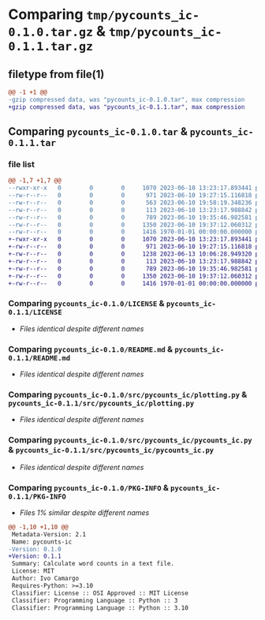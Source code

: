 # Comparing `tmp/pycounts_ic-0.1.0.tar.gz` & `tmp/pycounts_ic-0.1.1.tar.gz`

## filetype from file(1)

```diff
@@ -1 +1 @@
-gzip compressed data, was "pycounts_ic-0.1.0.tar", max compression
+gzip compressed data, was "pycounts_ic-0.1.1.tar", max compression
```

## Comparing `pycounts_ic-0.1.0.tar` & `pycounts_ic-0.1.1.tar`

### file list

```diff
@@ -1,7 +1,7 @@
--rwxr-xr-x   0        0        0     1070 2023-06-10 13:23:17.893441 pycounts_ic-0.1.0/LICENSE
--rw-r--r--   0        0        0      971 2023-06-10 19:27:15.116818 pycounts_ic-0.1.0/README.md
--rw-r--r--   0        0        0      563 2023-06-10 19:58:19.348236 pycounts_ic-0.1.0/pyproject.toml
--rw-r--r--   0        0        0      113 2023-06-10 13:23:17.988842 pycounts_ic-0.1.0/src/pycounts_ic/__init__.py
--rw-r--r--   0        0        0      789 2023-06-10 19:35:46.982581 pycounts_ic-0.1.0/src/pycounts_ic/plotting.py
--rw-r--r--   0        0        0     1350 2023-06-10 19:37:12.060312 pycounts_ic-0.1.0/src/pycounts_ic/pycounts_ic.py
--rw-r--r--   0        0        0     1416 1970-01-01 00:00:00.000000 pycounts_ic-0.1.0/PKG-INFO
+-rwxr-xr-x   0        0        0     1070 2023-06-10 13:23:17.893441 pycounts_ic-0.1.1/LICENSE
+-rw-r--r--   0        0        0      971 2023-06-10 19:27:15.116818 pycounts_ic-0.1.1/README.md
+-rw-r--r--   0        0        0     1238 2023-06-13 10:06:28.949320 pycounts_ic-0.1.1/pyproject.toml
+-rw-r--r--   0        0        0      113 2023-06-10 13:23:17.988842 pycounts_ic-0.1.1/src/pycounts_ic/__init__.py
+-rw-r--r--   0        0        0      789 2023-06-10 19:35:46.982581 pycounts_ic-0.1.1/src/pycounts_ic/plotting.py
+-rw-r--r--   0        0        0     1350 2023-06-10 19:37:12.060312 pycounts_ic-0.1.1/src/pycounts_ic/pycounts_ic.py
+-rw-r--r--   0        0        0     1416 1970-01-01 00:00:00.000000 pycounts_ic-0.1.1/PKG-INFO
```

### Comparing `pycounts_ic-0.1.0/LICENSE` & `pycounts_ic-0.1.1/LICENSE`

 * *Files identical despite different names*

### Comparing `pycounts_ic-0.1.0/README.md` & `pycounts_ic-0.1.1/README.md`

 * *Files identical despite different names*

### Comparing `pycounts_ic-0.1.0/src/pycounts_ic/plotting.py` & `pycounts_ic-0.1.1/src/pycounts_ic/plotting.py`

 * *Files identical despite different names*

### Comparing `pycounts_ic-0.1.0/src/pycounts_ic/pycounts_ic.py` & `pycounts_ic-0.1.1/src/pycounts_ic/pycounts_ic.py`

 * *Files identical despite different names*

### Comparing `pycounts_ic-0.1.0/PKG-INFO` & `pycounts_ic-0.1.1/PKG-INFO`

 * *Files 1% similar despite different names*

```diff
@@ -1,10 +1,10 @@
 Metadata-Version: 2.1
 Name: pycounts-ic
-Version: 0.1.0
+Version: 0.1.1
 Summary: Calculate word counts in a text file.
 License: MIT
 Author: Ivo Camargo
 Requires-Python: >=3.10
 Classifier: License :: OSI Approved :: MIT License
 Classifier: Programming Language :: Python :: 3
 Classifier: Programming Language :: Python :: 3.10
```

